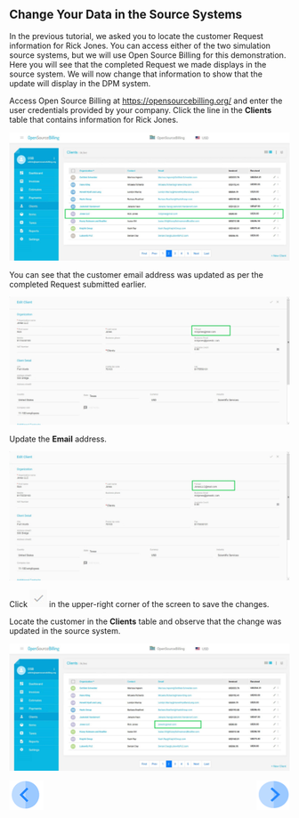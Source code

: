 ## Change Your Data in the Source Systems

In the previous tutorial, we asked you to locate the customer Request information for Rick Jones.  You can access either of the two simulation source systems, but we will use Open Source Billing for this demonstration. Here you will see that the completed Request we made displays in the source system. We will now change that information to show that the update will display in the DPM system.

Access Open Source Billing at https://opensourcebilling.org/ and enter the user credentials provided by your company. Click the line in the **Clients** table that contains information for Rick Jones.

![image](/articles/demo_project/DPM_Demo_Project/images/03_11_Auto_Sync_First_OSB.jpg)

You can see that the customer email address was updated as per the completed Request submitted earlier. 

![image](/articles/demo_project/DPM_Demo_Project/images/03_12_Auto_Sync_First_OSB.jpg)

Update the **Email** address.

![image](/articles/demo_project/DPM_Demo_Project/images/03_13_Auto_Sync_First_OSB.jpg)

Click ![image](/articles/demo_project/DPM_Demo_Project/images/ICON_OSB_Save.jpg) in the upper-right corner of the screen to save the changes. 

Locate the customer in the **Clients** table and observe that the change was updated in the source system.

![image](/articles/demo_project/DPM_Demo_Project/images/03_14_Auto_Sync_First_OSB.jpg)



[![Previous](/articles/demo_project/DPM_Demo_Project/images/Previous.png)](/articles/demo_project/DPM_Demo_Project/03_Auto_Sync/03_05_Auto_Sync_View_Your_Data.md)[<img align="right" width="60" height="54" src="/articles/demo_project/DPM_Demo_Project/images/Next.png">](/articles/demo_project/DPM_Demo_Project/03_Auto_Sync/03_07_Auto_Sync_Submit_a_Second_Request.md)
